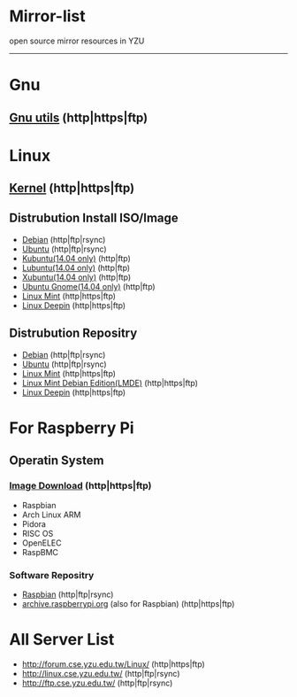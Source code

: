 Mirror-list
===========

open source mirror resources in YZU

---------

# Gnu

## [Gnu utils](http://forum.cse.yzu.edu.tw/gnu/) (http|https|ftp)

# Linux

## [Kernel](http://forum.cse.yzu.edu.tw/Linux/kernel/) (http|https|ftp)

## Distrubution Install ISO/Image
 - [Debian](http://linux.cse.yzu.edu.tw/debian-cd/) (http|ftp|rsync)
 - [Ubuntu](http://linux.cse.yzu.edu.tw/ubuntu-releases/) (http|ftp|rsync)
 - [Kubuntu(14.04 only)](http://forum.cse.yzu.edu.tw/linux/kubuntu-releases/) (http|ftp)
 - [Lubuntu(14.04 only)](http://forum.cse.yzu.edu.tw/linux/lubuntu-release/) (http|ftp)
 - [Xubuntu(14.04 only)](http://forum.cse.yzu.edu.tw/linux/xubuntu-release/) (http|ftp)
 - [Ubuntu Gnome(14.04 only)](http://forum.cse.yzu.edu.tw/linux/ubuntu-gnome-releases/) (http|ftp)
 - [Linux Mint](http://forum.cse.yzu.edu.tw/Linux/linuxmint/isos/) (http|https|ftp)
 - [Linux Deepin](http://forum.cse.yzu.edu.tw/Linux/Deepin/deepin-cd/) (http|https|ftp)

## Distrubution Repositry
 - [Debian](http://linux.cse.yzu.edu.tw/debian/) (http|ftp|rsync)
 - [Ubuntu](http://linux.cse.yzu.edu.tw/ubuntu/) (http|ftp|rsync)
 - [Linux Mint](http://forum.cse.yzu.edu.tw/Linux/linuxmint/packages/) (http|https|ftp)
 - [Linux Mint Debian Edition(LMDE)](http://forum.cse.yzu.edu.tw/Linux/linuxmint/debian/latest/) (http|https|ftp)
 - [Linux Deepin](http://forum.cse.yzu.edu.tw/Linux/Deepin/deepin/) (http|https|ftp)

# For Raspberry Pi

## Operatin System

### [Image Download](http://forum.cse.yzu.edu.tw/Linux/raspberrypi/) (http|https|ftp)
 - Raspbian
 - Arch Linux ARM
 - Pidora
 - RISC OS
 - OpenELEC
 - RaspBMC

### Software Repositry
 - [Raspbian](http://ftp.cse.yzu.edu.tw/) (http|ftp|rsync)
 - [archive.raspberrypi.org](http://forum.cse.yzu.edu.tw/Linux/archive.raspberrypi.org/) (also for Raspbian) (http|https|ftp)


# All Server List
 - http://forum.cse.yzu.edu.tw/Linux/  (http|https|ftp)
 - http://linux.cse.yzu.edu.tw/ (http|ftp|rsync)
 - http://ftp.cse.yzu.edu.tw/ (http|ftp|rsync)
